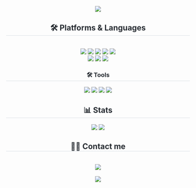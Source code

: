 <div align= "center">
    <img src="https://capsule-render.vercel.app/api?type=waving&color=0:f8afaf,100:85baff&height=240&text=Hwangbo%20Jaeyun&animation=&fontColor=ffffff&fontSize=50" />
</div>

<div align= "center"> 
    <h2 style="border-bottom: 1px solid #d8dee4; color: #282d33;"> 🛠️ Platforms & Languages </h2> 
    <br> 
    <div style="margin: 0 auto; text-align: center;" align= "center"> 
        <!-- Languages -->
        <img src="https://img.shields.io/badge/HTML5-E34F26?style=for-the-badge&logo=HTML5&logoColor=white">
        <img src="https://img.shields.io/badge/CSS3-1572B6?style=for-the-badge&logo=CSS3&logoColor=white">
        <img src="https://img.shields.io/badge/Javascript-F7DF1E?style=for-the-badge&logo=Javascript&logoColor=white">
        <img src="https://img.shields.io/badge/Python-3776AB?style=for-the-badge&logo=Python&logoColor=white">
        <img src="https://img.shields.io/badge/MySQL-4479A1?style=for-the-badge&logo=MySQL&logoColor=white">
        <br/>
        <!-- Frameworks -->
        <img src="https://img.shields.io/badge/Bootstrap-7952B3?style=for-the-badge&logo=Bootstrap&logoColor=white">
        <img src="https://img.shields.io/badge/Tensorflow-FF6F00?style=for-the-badge&logo=Tensorflow&logoColor=white">
        <img src="https://img.shields.io/badge/Flask-000000?style=for-the-badge&logo=Flask&logoColor=white">
        <br/>
        <h3 style="border-bottom: 1px solid #d8dee4; color: #282d33;"> 🛠️ Tools </h3> 
        <!-- Tools -->
        <img src="https://img.shields.io/badge/Github-181717?style=for-the-badge&logo=Github&logoColor=white">
        <img src="https://img.shields.io/badge/Notion-000000?style=for-the-badge&logo=Notion&logoColor=white">
        <img src="https://img.shields.io/badge/Vercel-000000?style=for-the-badge&logo=Vercel&logoColor=white">
        <img src="https://img.shields.io/badge/AWS EC2-232F3E?style=for-the-badge&logo=amazonec2&logoColor=white">
        <br/>
    </div>
</div>

<div align= "center"> 
    <h2 style="border-bottom: 1px solid #d8dee4; color: #282d33;"> 📊 Stats </h2> 
    <div align= "center"> 
        <img src="https://github-readme-stats.vercel.app/api?username=sty0133&bg_color=180,0d0d0d,00000000&title_color=ffffff&text_color=ffffff" /> 
        <img src="https://github-readme-stats.vercel.app/api/top-langs/?username=sty0133&layout=compact&bg_color=180,0d0d0d,00000000&title_color=ffffff&text_color=ffffff" /> 
    </div> 
</div>

<div align= "center">
    <h2 style="border-bottom: 1px solid #d8dee4; color: #282d33;"> 🧑‍💻 Contact me </h2> 
    <br> 
    <div align= "center"> 
        <a href=mailto:woyun.0p@gmail.com> 
            <img src="https://img.shields.io/badge/woyun.0p@gmail.com-EA4335?style=for-the-badge&logo=Gmail&logoColor=white&link=mailto:woyun.0p@gmail.com"> 
        </a>
    </div>  
    <br> 
    <div align= "center"> 
            <img src="https://hits.seeyoufarm.com/api/count/incr/badge.svg?url=https%3A%2F%2Fgithub.com%2Fsty0133%2F&count_bg=%23000000&title_bg=%23000000&icon=github.svg&icon_color=%23FFFFFF&title=GitHub&edge_flat=false"/>
        </a>
    </div> 
</div>
